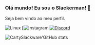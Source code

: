 ### Olá mundo! Eu sou o Slackerman! 🫡
Seja bem vindo ao meu perfil.

![Linux](https://img.shields.io/badge/Linux-FCC624?style=for-the-badge&logo=linux&logoColor=black)
[![Instagram](https://img.shields.io/badge/Instagram-E4405F?style=for-the-badge&logo=https://www.instagram.com/slackerman0x01/)
[![Discord](https://img.shields.io/badge/Discord-7289DA?style=for-the-badge&logo=discord&logoColor=white)](https://discord.gg/CTwqaHqq)

![CartySlackware'GitHub stats](https://github-readme-stats.vercel.app/api?username=CartySlackware&show_icons=true&theme=radical)
